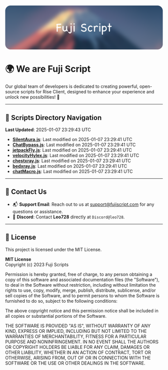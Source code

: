 ![Banner](.github/b.webp)

# 🌍 **We are Fuji Script**

Our global team of developers is dedicated to creating powerful, open-source scripts for Rise Client, designed to enhance your experience and unlock new possibilities! 🌟

---
<!-- SCRIPTS_NAVIGATION_START -->
## 📂 **Scripts Directory Navigation**

**Last Updated**: 2025-01-07 23:29:43 UTC

- **[SilentAura.js](scripts/SilentAura.js)**: Last modified on 2025-01-07 23:29:41 UTC
- **[ChatBypass.js](scripts/ChatBypass.js)**: Last modified on 2025-01-07 23:29:41 UTC
- **[jetpackFly.js](scripts/jetpackFly.js)**: Last modified on 2025-01-07 23:29:41 UTC
- **[velocityHylex.js](scripts/velocityHylex.js)**: Last modified on 2025-01-07 23:29:41 UTC
- **[chestxray.js](scripts/chestxray.js)**: Last modified on 2025-01-07 23:29:41 UTC
- **[bedxray.js](scripts/bedxray.js)**: Last modified on 2025-01-07 23:29:41 UTC
- **[chatMacro.js](scripts/chatMacro.js)**: Last modified on 2025-01-07 23:29:41 UTC

<!-- SCRIPTS_NAVIGATION_END -->

---

## 💬 **Contact Us**  
- 📬 **Support Email**: Reach out to us at [support@fujiscript.com](mailto:support@fujiscript.com) for any questions or assistance.  
- 💬 **Discord**: Contact **Leo728** directly at `Discord@leo728`.

---

## 📜 **License**

This project is licensed under the MIT License.  

**MIT License**  
Copyright (c) 2023 Fuji Scripts  

Permission is hereby granted, free of charge, to any person obtaining a copy of this software and associated documentation files (the "Software"), to deal in the Software without restriction, including without limitation the rights to use, copy, modify, merge, publish, distribute, sublicense, and/or sell copies of the Software, and to permit persons to whom the Software is furnished to do so, subject to the following conditions:  

The above copyright notice and this permission notice shall be included in all copies or substantial portions of the Software.  

THE SOFTWARE IS PROVIDED "AS IS", WITHOUT WARRANTY OF ANY KIND, EXPRESS OR IMPLIED, INCLUDING BUT NOT LIMITED TO THE WARRANTIES OF MERCHANTABILITY, FITNESS FOR A PARTICULAR PURPOSE AND NONINFRINGEMENT. IN NO EVENT SHALL THE AUTHORS OR COPYRIGHT HOLDERS BE LIABLE FOR ANY CLAIM, DAMAGES OR OTHER LIABILITY, WHETHER IN AN ACTION OF CONTRACT, TORT OR OTHERWISE, ARISING FROM, OUT OF OR IN CONNECTION WITH THE SOFTWARE OR THE USE OR OTHER DEALINGS IN THE SOFTWARE.  

